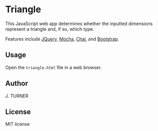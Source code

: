 Triangle
============

This JavaScript web app determines whether the inputted dimensions represent a triangle and, if so, which type.

Features include [JQuery](http://jquery.com/),
[Mocha](http://mochajs.org/), [Chai](http://chaijs.com/),
and [Bootstrap](http://http://getbootstrap.com/).


Usage
-----

Open the `triangle.html` file in a web browser.


Author
-----

J. TURNER


License
-------

MIT license

